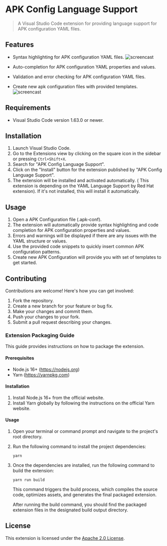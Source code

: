 # APK Config Language Support

> A Visual Studio Code extension for providing language support for APK configuration YAML files.

## Features
- Syntax highlighting for APK configuration YAML files.
![screencast](https://raw.githubusercontent.com/wso2/apk/main/runtime/runtime-ui/images/demo1.gif)

- Auto-completion for APK configuration YAML properties and values.
- Validation and error checking for APK configuration YAML files.
- Create new apk configuration files with provided templates.
![screencast](https://raw.githubusercontent.com/wso2/apk/main/runtime/runtime-ui/images/demo2.gif)


## Requirements

- Visual Studio Code version 1.63.0 or newer.

## Installation

1. Launch Visual Studio Code.
2. Go to the Extensions view by clicking on the square icon in the sidebar or pressing `Ctrl+Shift+X`.
3. Search for "APK Config Language Support".
4. Click on the "Install" button for the extension published by "APK Config Language Support".
5. The extension will be installed and activated automatically. ( This extension is depending on the YAML Language Support by Red Hat extension). If it's not installed, this will install it automatically.

## Usage

1. Open a APK Configuration file (.apk-conf).
2. The extension will automatically provide syntax highlighting and code completion for APK configuration properties and values.
3. Errors and warnings will be displayed if there are any issues with the YAML structure or values.
4. Use the provided code snippets to quickly insert common APK configuration patterns.
5. Create new APK Configuration will provide you with set of templates to get started.

## Contributing

Contributions are welcome! Here's how you can get involved:

1. Fork the repository.
2. Create a new branch for your feature or bug fix.
3. Make your changes and commit them.
4. Push your changes to your fork.
5. Submit a pull request describing your changes.

### Extension Packaging Guide

This guide provides instructions on how to package the extension.

#### Prerequisites

- Node.js 16+ (https://nodejs.org)
- Yarn (https://yarnpkg.com)

#### Installation

1. Install Node.js 16+ from the official website.
2. Install Yarn globally by following the instructions on the official Yarn website.

#### Usage

1. Open your terminal or command prompt and navigate to the project's root directory.
2. Run the following command to install the project dependencies:

    ```shell
    yarn
    ```
3. Once the dependencies are installed, run the following command to build the extension:

    ``` shell
    yarn run build
    ```
    This command triggers the build process, which compiles the source code, optimizes assets, and generates the final packaged extension.

    After running the build command, you should find the packaged extension files in the designated build output directory.


## License

This extension is licensed under the [Apache 2.0 License](LICENSE).
